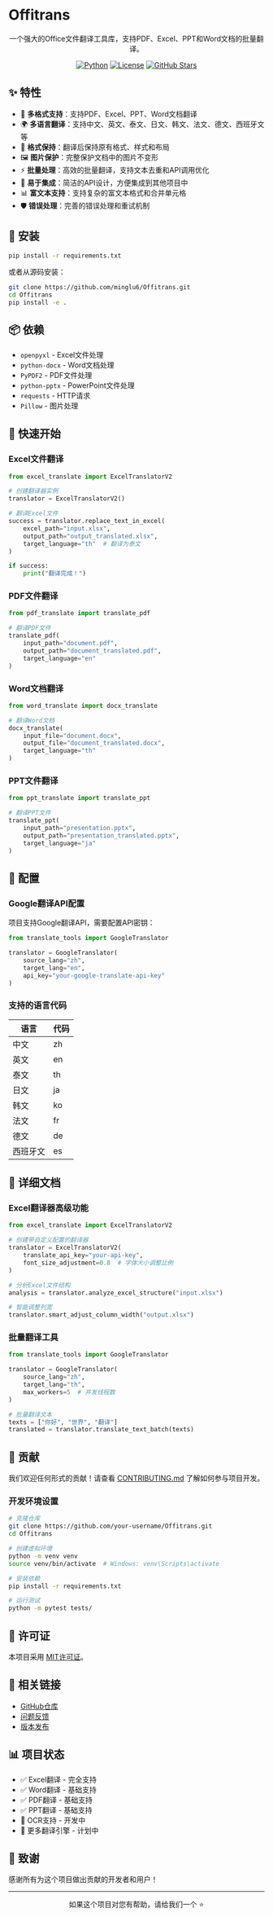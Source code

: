 # Offitrans

<div align="center">

一个强大的Office文件翻译工具库，支持PDF、Excel、PPT和Word文档的批量翻译。

[![Python](https://img.shields.io/badge/Python-3.7+-blue.svg)](https://www.python.org/)
[![License](https://img.shields.io/badge/License-MIT-green.svg)](LICENSE)
[![GitHub Stars](https://img.shields.io/github/stars/minglu6/Offitrans.svg)](https://github.com/minglu6/Offitrans/stargazers)

</div>

## ✨ 特性

- 🔄 **多格式支持**：支持PDF、Excel、PPT、Word文档翻译
- 🌍 **多语言翻译**：支持中文、英文、泰文、日文、韩文、法文、德文、西班牙文等
- 🎨 **格式保持**：翻译后保持原有格式、样式和布局
- 🖼️ **图片保护**：完整保护文档中的图片不变形
- ⚡ **批量处理**：高效的批量翻译，支持文本去重和API调用优化
- 🔧 **易于集成**：简洁的API设计，方便集成到其他项目中
- 📊 **富文本支持**：支持复杂的富文本格式和合并单元格
- 🛡️ **错误处理**：完善的错误处理和重试机制

## 🚀 安装

```bash
pip install -r requirements.txt
```

或者从源码安装：

```bash
git clone https://github.com/minglu6/Offitrans.git
cd Offitrans
pip install -e .
```

## 📦 依赖

- `openpyxl` - Excel文件处理
- `python-docx` - Word文档处理  
- `PyPDF2` - PDF文件处理
- `python-pptx` - PowerPoint文件处理
- `requests` - HTTP请求
- `Pillow` - 图片处理

## 🎯 快速开始

### Excel文件翻译

```python
from excel_translate import ExcelTranslatorV2

# 创建翻译器实例
translator = ExcelTranslatorV2()

# 翻译Excel文件
success = translator.replace_text_in_excel(
    excel_path="input.xlsx",
    output_path="output_translated.xlsx", 
    target_language="th"  # 翻译为泰文
)

if success:
    print("翻译完成！")
```

### PDF文件翻译

```python
from pdf_translate import translate_pdf

# 翻译PDF文件
translate_pdf(
    input_path="document.pdf",
    output_path="document_translated.pdf",
    target_language="en"
)
```

### Word文档翻译

```python
from word_translate import docx_translate

# 翻译Word文档
docx_translate(
    input_file="document.docx",
    output_file="document_translated.docx",
    target_language="th"
)
```

### PPT文件翻译

```python
from ppt_translate import translate_ppt

# 翻译PPT文件
translate_ppt(
    input_path="presentation.pptx", 
    output_path="presentation_translated.pptx",
    target_language="ja"
)
```

## 🔧 配置

### Google翻译API配置

项目支持Google翻译API，需要配置API密钥：

```python
from translate_tools import GoogleTranslator

translator = GoogleTranslator(
    source_lang="zh",
    target_lang="en", 
    api_key="your-google-translate-api-key"
)
```

### 支持的语言代码

| 语言 | 代码 |
|------|------|
| 中文 | zh |
| 英文 | en |
| 泰文 | th |
| 日文 | ja |
| 韩文 | ko |
| 法文 | fr |
| 德文 | de |
| 西班牙文 | es |

## 📖 详细文档

### Excel翻译器高级功能

```python
from excel_translate import ExcelTranslatorV2

# 创建带自定义配置的翻译器
translator = ExcelTranslatorV2(
    translate_api_key="your-api-key",
    font_size_adjustment=0.8  # 字体大小调整比例
)

# 分析Excel文件结构
analysis = translator.analyze_excel_structure("input.xlsx")

# 智能调整列宽
translator.smart_adjust_column_width("output.xlsx")
```

### 批量翻译工具

```python
from translate_tools import GoogleTranslator

translator = GoogleTranslator(
    source_lang="zh",
    target_lang="th",
    max_workers=5  # 并发线程数
)

# 批量翻译文本
texts = ["你好", "世界", "翻译"]
translated = translator.translate_text_batch(texts)
```

## 🤝 贡献

我们欢迎任何形式的贡献！请查看 [CONTRIBUTING.md](CONTRIBUTING.md) 了解如何参与项目开发。

### 开发环境设置

```bash
# 克隆仓库
git clone https://github.com/your-username/Offitrans.git
cd Offitrans

# 创建虚拟环境
python -m venv venv
source venv/bin/activate  # Windows: venv\Scripts\activate

# 安装依赖
pip install -r requirements.txt

# 运行测试
python -m pytest tests/
```

## 📝 许可证

本项目采用 [MIT许可证](LICENSE)。

## 🔗 相关链接

- [GitHub仓库](https://github.com/your-username/Offitrans)
- [问题反馈](https://github.com/your-username/Offitrans/issues)
- [版本发布](https://github.com/your-username/Offitrans/releases)

## 📊 项目状态

- ✅ Excel翻译 - 完全支持
- ✅ Word翻译 - 基础支持  
- ✅ PDF翻译 - 基础支持
- ✅ PPT翻译 - 基础支持
- 🔄 OCR支持 - 开发中
- 🔄 更多翻译引擎 - 计划中

## 🙏 致谢

感谢所有为这个项目做出贡献的开发者和用户！

---

<div align="center">
如果这个项目对您有帮助，请给我们一个 ⭐️
</div>